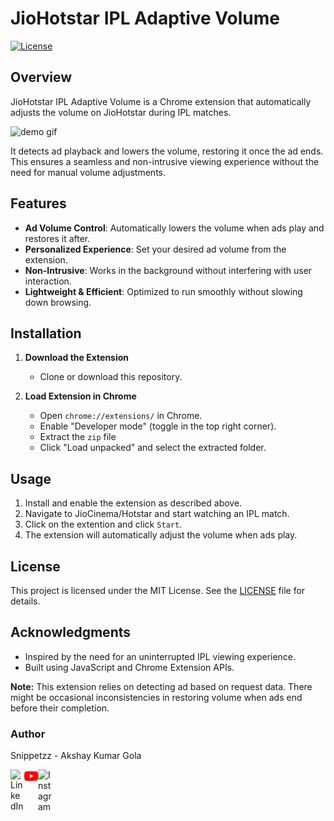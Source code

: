 # JioHotstar IPL Adaptive Volume

[![License](https://img.shields.io/badge/license-MIT-blue.svg)](LICENSE)

## Overview

JioHotstar IPL Adaptive Volume is a Chrome extension that automatically adjusts the volume on JioHotstar during IPL matches.

<img src="demo.gif" width="500" alt="demo gif"/>

It detects ad playback and lowers the volume, restoring it once the ad ends. This ensures a seamless and non-intrusive viewing experience without the need for manual volume adjustments.

## Features

- **Ad Volume Control**: Automatically lowers the volume when ads play and restores it after.
- **Personalized Experience**: Set your desired ad volume from the extension.
- **Non-Intrusive**: Works in the background without interfering with user interaction.
- **Lightweight & Efficient**: Optimized to run smoothly without slowing down browsing.

## Installation

1. **Download the Extension**
   - Clone or download this repository.

2. **Load Extension in Chrome**
   - Open `chrome://extensions/` in Chrome.
   - Enable "Developer mode" (toggle in the top right corner).
   - Extract the `zip` file
   - Click "Load unpacked" and select the extracted folder.

## Usage

1. Install and enable the extension as described above.
2. Navigate to JioCinema/Hotstar and start watching an IPL match.
3. Click on the extention and click `Start`.
3. The extension will automatically adjust the volume when ads play.


## License

This project is licensed under the MIT License. See the [LICENSE](LICENSE) file for details.

## Acknowledgments

- Inspired by the need for an uninterrupted IPL viewing experience.
- Built using JavaScript and Chrome Extension APIs.


**Note:** This extension relies on detecting ad based on request data. There might be occasional inconsistencies in restoring volume when ads end before their completion.


### Author

Snippetzz - Akshay Kumar Gola

[<img align="left" alt="LinkedIn" width="22px" src="https://skillicons.dev/icons?i=linkedin" />][linkedin]
[<img align="left" alt="Youtube" width="22px" src="https://raw.githubusercontent.com/CLorant/readme-social-icons/refs/heads/main/large/filled/youtube.svg" />][youtube]
[<img align="left" alt="Instagram" width="22px" src="https://skillicons.dev/icons?i=instagram" />][instagram]

[linkedin]: https://www.linkedin.com/in/akshay-kumar-gola/
[youtube]: https://www.youtube.com/@amsnippetzz
[instagram]: https://www.instagram.com/snippet.zz/
